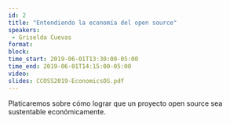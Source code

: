 ```yaml
---
id: 2
title: "Entendiendo la economía del open source"
speakers:
 - Griselda Cuevas
format: 
block:
time_start: 2019-06-01T13:30:00-05:00
time_end: 2019-06-01T14:15:00-05:00
video:
slides: CCOSS2019-EconomicsOS.pdf
---
```


Platicaremos sobre cómo lograr que un proyecto open source sea sustentable económicamente.
